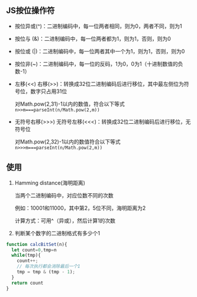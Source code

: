 ## JS按位操作符

* 按位异或(^)：二进制编码中，每一位两者相同，则为0，两者不同，则为1
* 按位与 (&)：二进制编码中，每一位两者都为1，则为1，否则，则为0
* 按位或 (|)：二进制编码中，每一位两者其中一个为1，则为1，否则，则为0
* 按位非(~)：二进制编码中，每一位的反码，1为0，0为1（十进制数值的负数-1）
* 左移(<<) 右移(>>)：转换成32位二进制编码后进行移位，其中最左侧位为符号位，数字只占用31位

    对Math.pow(2,31)-1以内的数值，符合以下等式
    `n>>m===parseInt(n/Math.pow(2,m))`


* 无符号右移(>>>) 无符号左移(<<<)：转换成32位二进制编码后进行移位，无符号位

    对Math.pow(2,32)-1以内的数值符合以下等式
    `n>>>m===parseInt(n/Math.pow(2,m))`

## 使用

1. Hamming distance(海明距离)

    当两个二进制编码中，对应位数不同的次数
    
    例如：10001和11000，其中第2，5位不同，海明距离为2
    
    计算方式：可用^（异或），然后计算1的次数
    
2. 判断某个数字的二进制格式有多少个1
```js
function calcBitSet(n){
  let count=0,tmp=n
  while(tmp){
    count++;
    // 每次执行都会消除最后一个1
    tmp = tmp & (tmp - 1);
  }
  return count
}
```
